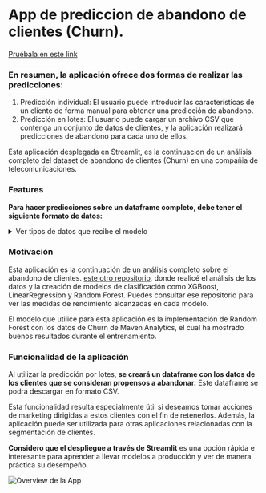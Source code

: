 # App de prediccion de abandono de clientes (Churn).

[Pruébala en este link](https://ricardobrein-prediction-churn-streamlit-app-app-3ch0rd.streamlit.app/)

### En resumen, la aplicación ofrece dos formas de realizar las predicciones:

1. Predicción individual: El usuario puede introducir las características de un cliente de forma manual para obtener una predicción de abandono.
2. Predicción en lotes: El usuario puede cargar un archivo CSV que contenga un conjunto de datos de clientes, y la aplicación realizará predicciones de abandono para cada uno de ellos.

Esta aplicación desplegada en Streamlit, es la continuacion de un análisis completo del dataset de abandono de clientes (Churn) en una compañia de telecomunicaciones.

### Features
**Para hacer predicciones sobre un dataframe completo, debe tener el siguiente formato de datos:**

<details>
  <summary>Ver tipos de datos que recibe el modelo</summary>
  
  <ul style="overflow-y: scroll; max-height: 200px;">
    <li>'Gender': str</li>
    <li>'Age': int</li>
    <li>'Married': bool</li>
    <li>'Number of Dependents': int</li>
    <li>'Number of Referrals': int</li>
    <li>'Tenure in Months': int</li>
    <li>'Offer': bool</li>
    <li>'Phone Service': bool</li>
    <li>'Multiple Lines': bool</li>
    <li>'Internet Service': bool</li>
    <li>'Online Security': bool</li>
    <li>'Online Backup': bool</li>
    <li>'Device Protection Plan': bool</li>
    <li>'Premium Tech Support': bool</li>
    <li>'Streaming TV': bool</li>
    <li>'Streaming Movies': bool</li>
    <li>'Streaming Music': bool</li>
    <li>'Unlimited Data': bool</li>
    <li>'Paperless Billing': bool</li>
    <li>'Monthly Charge': float</li>
    <li>'Total Charges': float</li>
    <li>'Total Refunds': float</li>
    <li>'Total Extra Data Charges': float</li>
    <li>'Total Long Distance Charges': float</li>
    <li>'Internet Type_Cable': bool</li>
    <li>'Internet Type_DSL': bool</li>
    <li>'Internet Type_Fiber Optic': bool</li>
    <li>'Contract_Month-to-Month': bool</li>
    <li>'Contract_One Year': bool</li>
    <li>'Contract_Two Year': bool</li>
    <li>'Payment Method_Bank Withdrawal': bool</li>
    <li>'Payment Method_Credit Card': bool</li>
    <li>'Payment Method_Mailed Check': bool</li>
  </ul>
</details>

### Motivación
Esta aplicación es la continuación de un análisis completo sobre el abandono de clientes. [este otro repositorio](https://github.com/ricardobrein/Customer-churn-prediction-models), donde realicé el análisis de los datos y la creación de modelos de clasificación como XGBoost, LinearRegression y Random Forest. Puedes consultar ese repositorio para ver las medidas de rendimiento alcanzadas en cada modelo.

El modelo que utilice para esta aplicación es la implementación de Random Forest con los datos de Churn de Maven Analytics, el cual ha mostrado buenos resultados durante el entrenamiento.

### Funcionalidad de la aplicación

Al utilizar la predicción por lotes, **se creará un dataframe con los datos de los clientes que se consideran propensos a abandonar.** Este dataframe se podrá descargar en formato CSV. 

Esta funcionalidad resulta especialmente útil si deseamos tomar acciones de marketing dirigidas a estos clientes con el fin de retenerlos. Además, la aplicación puede ser utilizada para otras aplicaciones relacionadas con la segmentación de clientes.

**Considero que el despliegue a través de Streamlit** es una opción rápida e interesante para aprender a llevar modelos a producción y ver de manera práctica su desempeño.

![Overview de la App](appgif.gif)

